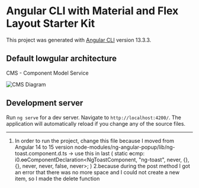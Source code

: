 # Angular CLI with Material and Flex Layout Starter Kit

This project was generated with [Angular CLI](https://github.com/angular/angular-cli) version 13.3.3.

## Default lowgular architecture

CMS - Component Model Service

![CMS Diagram](https://lowgular.github.io/extension-documentation/assets/images/cms-architecture-176edee10455071607481965b7b8f5f8.png)

## Development server

Run `ng serve` for a dev server. Navigate to `http://localhost:4200/`. The application will automatically reload if you change any of the source files.

---------------------

1. In order to run the project, change this file because I moved from Angular 14 to 15 version node-modules/ng-angular-popup/lib/ng-toast.component.d.ts -> use this in last (    static ɵcmp: i0.ɵɵComponentDeclaration<NgToastComponent, "ng-toast", never, {}, {}, never, never, false, never>;
)
2.because during the post method I got an error that there was no more space and I could not create a new item, so I made the delete function